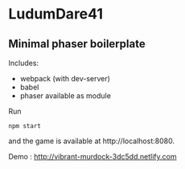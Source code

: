 # LudumDare41

## Minimal phaser boilerplate

Includes:
 - webpack (with dev-server)
 - babel
 - phaser available as module

Run
```
npm start
```

and the game is available at http://localhost:8080.

Demo : http://vibrant-murdock-3dc5dd.netlify.com
